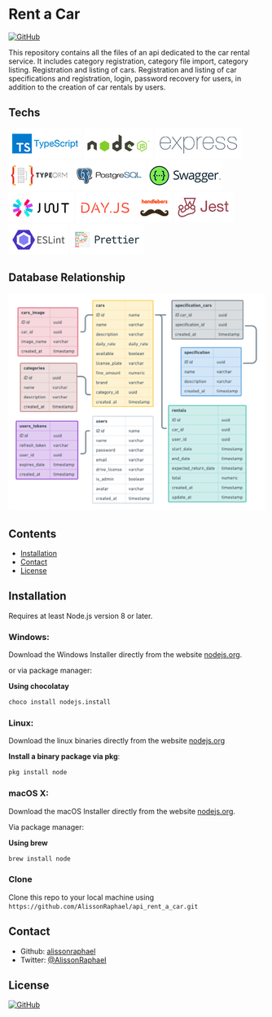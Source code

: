 # Rent a Car
[![GitHub](https://img.shields.io/github/license/AlissonRaphael/api_rent_a_car)](https://github.com/AlissonRaphael/api_rent_a_car/blob/main/LICENSE)

This repository contains all the files of an api dedicated to the car rental service. It includes category registration, category file import, category listing. Registration and listing of cars. Registration and listing of car specifications and registration, login, password recovery for users, in addition to the creation of car rentals by users.

## Techs
![](https://github.com/AlissonRaphael/api_rent_a_car/blob/main/.github/readme_typescript.jpg)
![](https://github.com/AlissonRaphael/api_rent_a_car/blob/main/.github/readme_nodejs.jpg)
![](https://github.com/AlissonRaphael/api_rent_a_car/blob/main/.github/readme_express.jpg)
![](https://github.com/AlissonRaphael/api_rent_a_car/blob/main/.github/readme_typeorm.jpg)
![](https://github.com/AlissonRaphael/api_rent_a_car/blob/main/.github/readme_postgres.jpg)
![](https://github.com/AlissonRaphael/api_rent_a_car/blob/main/.github/readme_swagger.jpg)
![](https://github.com/AlissonRaphael/api_rent_a_car/blob/main/.github/readme_jwt.jpg)
![](https://github.com/AlissonRaphael/api_rent_a_car/blob/main/.github/readme_dayjs.jpg)
![](https://github.com/AlissonRaphael/api_rent_a_car/blob/main/.github/readme_handlebars.jpg)
![](https://github.com/AlissonRaphael/api_rent_a_car/blob/main/.github/readme_jest.jpg)
![](https://github.com/AlissonRaphael/api_rent_a_car/blob/main/.github/readme_eslint.jpg)
![](https://github.com/AlissonRaphael/api_rent_a_car/blob/main/.github/readme_prettier.jpg)

## Database Relationship
![](https://github.com/AlissonRaphael/api_rent_a_car/blob/main/.github/readme_relationship.png)

## Contents
- [Installation](#installation)
- [Contact](#contact)
- [License](#license)

## Installation
Requires at least Node.js version 8 or later.

### Windows:

Download the Windows Installer directly from the website [nodejs.org](https://nodejs.org/en/download/).

or via package manager:

__Using chocolatay__
```sh
choco install nodejs.install
```

### Linux:

Download the linux binaries directly from the website [nodejs.org](https://nodejs.org/en/download/)

__Install a binary package via pkg__:
```sh
pkg install node
```

### macOS X:

Download the macOS Installer directly from the website [nodejs.org](https://nodejs.org/en/download/).

Via package manager:

__Using brew__
```sh
brew install node
```


### Clone

Clone this repo to your local machine using `https://github.com/AlissonRaphael/api_rent_a_car.git`

## Contact
- Github: [alissonraphael](https://gist.github.com/AlissonRaphael)
- Twitter: [@AlissonRaphaeI](@AlissonRaphaeI)

## License

[![GitHub](https://img.shields.io/github/license/AlissonRaphael/api_rent_a_car)](https://github.com/AlissonRaphael/smart_search_algorithms/blob/main/LICENSE)
